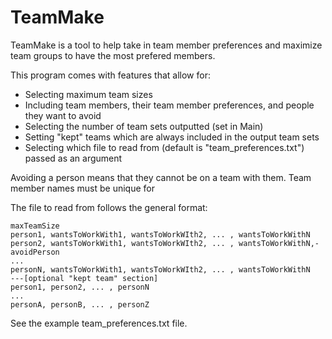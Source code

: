 # TeamMake
TeamMake is a tool to help take in team member preferences and maximize team groups 
to have the most prefered members. 

This program comes with features that allow for:
- Selecting maximum team sizes
- Including team members, their team member preferences, and people they want to avoid
- Selecting the number of team sets outputted (set in Main)
- Setting "kept" teams which are always included in the output team sets
- Selecting which file to read from (default is "team_preferences.txt") passed as an argument

Avoiding a person means that they cannot be on a team with them.
Team member names must be unique for 

The file to read from follows the general format:
```
maxTeamSize
person1, wantsToWorkWith1, wantsToWorkWIth2, ... , wantsToWorkWithN
person2, wantsToWorkWith1, wantsToWorkWIth2, ... , wantsToWorkWithN,-avoidPerson
...
personN, wantsToWorkWith1, wantsToWorkWIth2, ... , wantsToWorkWithN
---[optional "kept team" section]
person1, person2, ... , personN
...
personA, personB, ... , personZ
```

See the example team_preferences.txt file.
